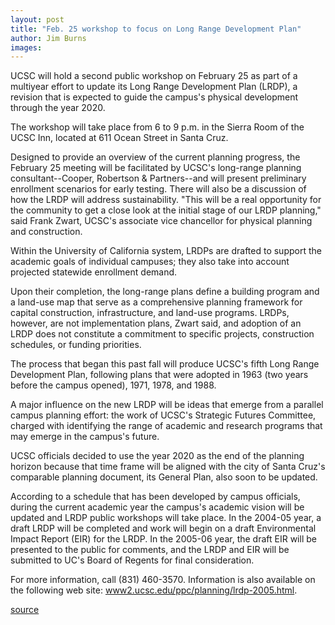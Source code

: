```yaml
---
layout: post
title: "Feb. 25 workshop to focus on Long Range Development Plan"
author: Jim Burns
images:
---
```


UCSC will hold a second public workshop on February 25 as part of a multiyear effort to update its Long Range Development Plan (LRDP), a revision that is expected to guide the campus's physical development through the year 2020.

The workshop will take place from 6 to 9 p.m. in the Sierra Room of the UCSC Inn, located at 611 Ocean Street in Santa Cruz.  

Designed to provide an overview of the current planning progress, the February 25 meeting will be facilitated by UCSC's long-range planning consultant--Cooper, Robertson & Partners--and will present preliminary enrollment scenarios for early testing. There will also be a discussion of how the LRDP will address sustainability. "This will be a real opportunity for the community to get a close look at the initial stage of our LRDP planning," said Frank Zwart, UCSC's associate vice chancellor for physical planning and construction.  

Within the University of California system, LRDPs are drafted to support the academic goals of individual campuses; they also take into account projected statewide enrollment demand.  

Upon their completion, the long-range plans define a building program and a land-use map that serve as a comprehensive planning framework for capital construction, infrastructure, and land-use programs. LRDPs, however, are not implementation plans, Zwart said, and adoption of an LRDP does not constitute a commitment to specific projects, construction schedules, or funding priorities.  

The process that began this past fall will produce UCSC's fifth Long Range Development Plan, following plans that were adopted in 1963 (two years before the campus opened), 1971, 1978, and 1988.  

A major influence on the new LRDP will be ideas that emerge from a parallel campus planning effort: the work of UCSC's Strategic Futures Committee, charged with identifying the range of academic and research programs that may emerge in the campus's future.  

UCSC officials decided to use the year 2020 as the end of the planning horizon because that time frame will be aligned with the city of Santa Cruz's comparable planning document, its General Plan, also soon to be updated.  

According to a schedule that has been developed by campus officials, during the current academic year the campus's academic vision will be updated and LRDP public workshops will take place. In the 2004-05 year, a draft LRDP will be completed and work will begin on a draft Environmental Impact Report (EIR) for the LRDP. In the 2005-06 year, the draft EIR will be presented to the public for comments, and the LRDP and EIR will be submitted to UC's Board of Regents for final consideration.  

For more information, call (831) 460-3570. Information is also available on the following web site: [www2.ucsc.edu/ppc/planning/lrdp-2005.html][1].  

[1]: http://www2.ucsc.edu/ppc/planning/lrdp-2005.html

[source](http://www1.ucsc.edu/currents/03-04/02-02/lrdp.html "Permalink to lrdp")
